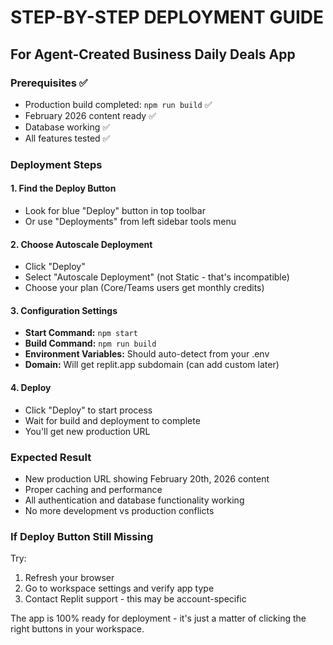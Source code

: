 # STEP-BY-STEP DEPLOYMENT GUIDE
## For Agent-Created Business Daily Deals App

### Prerequisites ✅
- Production build completed: `npm run build` ✅
- February 2026 content ready ✅
- Database working ✅
- All features tested ✅

### Deployment Steps

#### 1. Find the Deploy Button
- Look for blue "Deploy" button in top toolbar
- Or use "Deployments" from left sidebar tools menu

#### 2. Choose Autoscale Deployment
- Click "Deploy" 
- Select "Autoscale Deployment" (not Static - that's incompatible)
- Choose your plan (Core/Teams users get monthly credits)

#### 3. Configuration Settings
- **Start Command:** `npm start`
- **Build Command:** `npm run build` 
- **Environment Variables:** Should auto-detect from your .env
- **Domain:** Will get replit.app subdomain (can add custom later)

#### 4. Deploy
- Click "Deploy" to start process
- Wait for build and deployment to complete
- You'll get new production URL

### Expected Result
- New production URL showing February 20th, 2026 content
- Proper caching and performance
- All authentication and database functionality working
- No more development vs production conflicts

### If Deploy Button Still Missing
Try:
1. Refresh your browser
2. Go to workspace settings and verify app type
3. Contact Replit support - this may be account-specific

The app is 100% ready for deployment - it's just a matter of clicking the right buttons in your workspace.